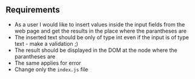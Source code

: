 ## Requirements

* As a user I would like to insert values inside the input fields from the web page and get the results in the place where the parantheses are
* The inserted text should be only of type int even if the input is of type text - make a validation ;)
* The result should be displayed in the DOM at the node where the parantheses are
* The same applies for error
* Change only the `index.js` file
